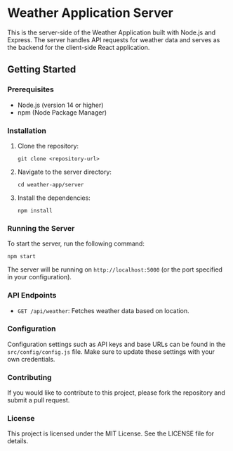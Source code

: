 # Weather Application Server

This is the server-side of the Weather Application built with Node.js and Express. The server handles API requests for weather data and serves as the backend for the client-side React application.

## Getting Started

### Prerequisites

- Node.js (version 14 or higher)
- npm (Node Package Manager)

### Installation

1. Clone the repository:
   ```
   git clone <repository-url>
   ```

2. Navigate to the server directory:
   ```
   cd weather-app/server
   ```

3. Install the dependencies:
   ```
   npm install
   ```

### Running the Server

To start the server, run the following command:
```
npm start
```

The server will be running on `http://localhost:5000` (or the port specified in your configuration).

### API Endpoints

- `GET /api/weather`: Fetches weather data based on location.

### Configuration

Configuration settings such as API keys and base URLs can be found in the `src/config/config.js` file. Make sure to update these settings with your own credentials.

### Contributing

If you would like to contribute to this project, please fork the repository and submit a pull request.

### License

This project is licensed under the MIT License. See the LICENSE file for details.